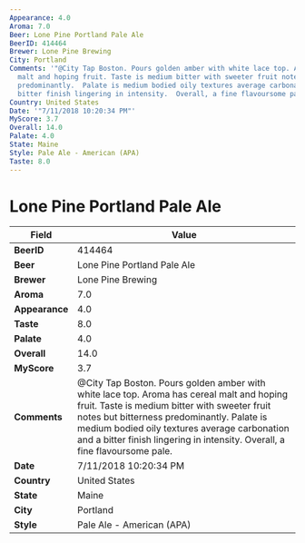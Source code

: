 ```yaml
---
Appearance: 4.0
Aroma: 7.0
Beer: Lone Pine Portland Pale Ale
BeerID: 414464
Brewer: Lone Pine Brewing
City: Portland
Comments: '"@City Tap Boston. Pours golden amber with white lace top. Aroma has cereal
  malt and hoping fruit. Taste is medium bitter with sweeter fruit notes but bitterness
  predominantly.  Palate is medium bodied oily textures average carbonation and a
  bitter finish lingering in intensity.  Overall, a fine flavoursome pale. "'
Country: United States
Date: '"7/11/2018 10:20:34 PM"'
MyScore: 3.7
Overall: 14.0
Palate: 4.0
State: Maine
Style: Pale Ale - American (APA)
Taste: 8.0
---
```


# Lone Pine Portland Pale Ale

| Field         | Value |
|---------------|-------|
| **BeerID** | 414464 |
| **Beer** | Lone Pine Portland Pale Ale |
| **Brewer** | Lone Pine Brewing |
| **Aroma** | 7.0 |
| **Appearance** | 4.0 |
| **Taste** | 8.0 |
| **Palate** | 4.0 |
| **Overall** | 14.0 |
| **MyScore** | 3.7 |
| **Comments** | @City Tap Boston. Pours golden amber with white lace top. Aroma has cereal malt and hoping fruit. Taste is medium bitter with sweeter fruit notes but bitterness predominantly.  Palate is medium bodied oily textures average carbonation and a bitter finish lingering in intensity.  Overall, a fine flavoursome pale.  |
| **Date** | 7/11/2018 10:20:34 PM |
| **Country** | United States |
| **State** | Maine |
| **City** | Portland |
| **Style** | Pale Ale - American (APA) |

